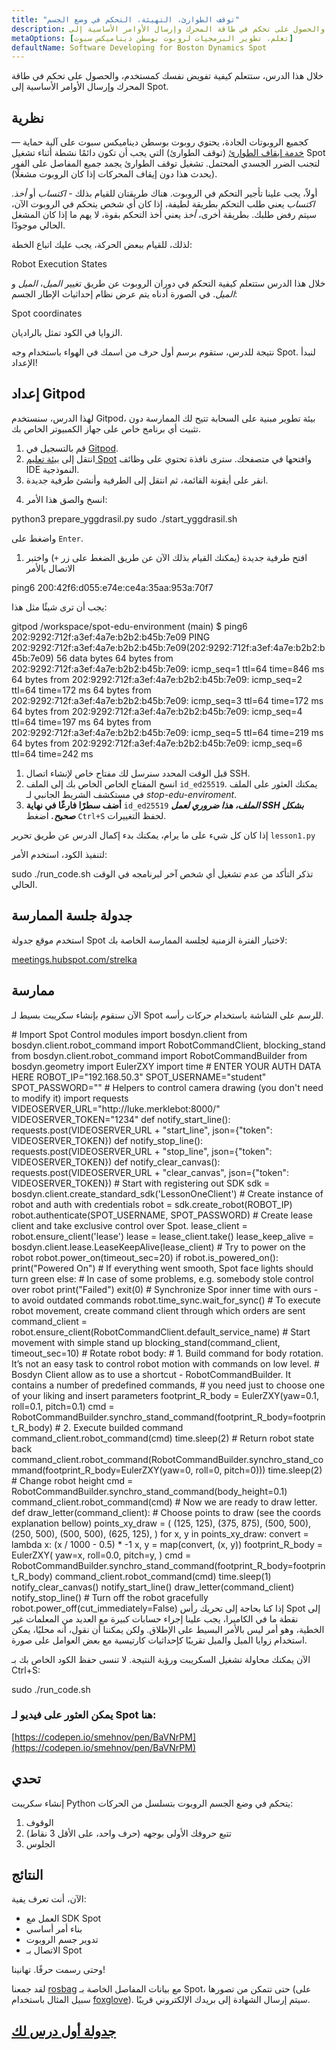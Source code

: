 ```yaml
---
title: "توقف الطوارئ، التهيئة، التحكم في وضع الجسم"
description: خلال هذا الدرس ستتعلم كيفية تفويض نفسك كمستخدم، والحصول على تحكم في طاقة المحرك وإرسال الأوامر الأساسية إلى Spot.
metaOptions: [تعلم، تطوير البرمجيات لروبوت بوسطن ديناميكس سبوت]
defaultName: Software Developing for Boston Dynamics Spot
---
```


<RoboAcademyText fWeight="500">
خلال هذا الدرس، ستتعلم كيفية تفويض نفسك كمستخدم، والحصول على تحكم في طاقة المحرك وإرسال الأوامر الأساسية إلى Spot.
</RoboAcademyText>

## نظرية

كجميع الروبوتات الجادة، يحتوي روبوت بوسطن ديناميكس سبوت على آلية حماية — [خدمة إيقاف الطوارئ](https://dev.bostondynamics.com/docs/concepts/estop_service) (توقف الطوارئ) التي يجب أن تكون دائمًا نشطة أثناء تشغيل Spot لتجنب الضرر الجسدي المحتمل. تشغيل توقف الطوارئ يجمد جميع المفاصل على الفور (يحدث هذا دون إيقاف المحركات إذا كان الروبوت مشغلًا).

أولاً، يجب علينا تأجير التحكم في الروبوت. هناك طريقتان للقيام بذلك - *اكتساب* أو *أخذ*. *اكتساب* يعني طلب التحكم بطريقة لطيفة، إذا كان أي شخص يتحكم في الروبوت الآن، سيتم رفض طلبك. بطريقة أخرى، *أخذ* يعني أخذ التحكم بقوة، لا يهم ما إذا كان المشغل الحالي موجودًا.

لذلك، للقيام ببعض الحركة، يجب عليك اتباع الخطة:

<LessonImages src="boston-dynamics-spot/e_stop_scheme.png" alt="حالات تنفيذ الروبوت" imageClasses="mb"/>

Robot Execution States

خلال هذا الدرس ستتعلم كيفية التحكم في دوران الروبوت عن طريق تغيير *الميل*، *الميل* و *الميل*. في الصورة أدناه يتم عرض نظام إحداثيات الإطار الجسم:

<LessonImages src="boston-dynamics-spot/spot_coords.png" alt="إحداثيات Spot" imageClasses="mb"/>

Spot coordinates

<RoboAcademyText fWeight="300" fSize="90%">
الزوايا في الكود تمثل بالراديان.
</RoboAcademyText>

نتيجة للدرس، ستقوم برسم أول حرف من اسمك في الهواء باستخدام وجه Spot. لنبدأ الإعداد!

## إعداد Gitpod

لهذا الدرس، سنستخدم Gitpod، بيئة تطوير مبنية على السحابة تتيح لك الممارسة دون تثبيت أي برنامج خاص على جهاز الكمبيوتر الخاص بك.

1. قم بالتسجيل في [Gitpod](https://gitpod.io/).
2. انتقل إلى [بيئة تعليم Spot](https://gitpod.io/#github.com/merklebot/spot-edu-environment) وافتحها في متصفحك. سترى نافذة تحتوي على وظائف IDE النموذجية. 
3. انقر على أيقونة القائمة، ثم انتقل إلى الطرفية وأنشئ طرفية جديدة.

<LessonImages src="boston-dynamics-spot/gitpod_terminal.png" alt="terminal" imageClasses="mb"/>
    
    
4. انسخ والصق هذا الأمر:

<LessonCodeWrapper language="bash" codeClass="big-code">
python3 prepare_yggdrasil.py
sudo ./start_yggdrasil.sh

</LessonCodeWrapper>

واضغط على `Enter`.

1. افتح طرفية جديدة (يمكنك القيام بذلك الآن عن طريق الضغط على زر `+`) واختبر الاتصال بالأمر

<LessonCodeWrapper language="bash" codeClass="big-code">
ping6 200:42f6:d055:e74e:ce4a:35aa:953a:70f7

</LessonCodeWrapper>

يجب أن ترى شيئًا مثل هذا:

<LessonCodeWrapper language="bash" codeClass="big-code">
gitpod /workspace/spot-edu-environment (main) $ ping6 202:9292:712f:a3ef:4a7e:b2b2:b45b:7e09
PING 202:9292:712f:a3ef:4a7e:b2b2:b45b:7e09(202:9292:712f:a3ef:4a7e:b2b2:b45b:7e09) 56 data bytes
64 bytes from 202:9292:712f:a3ef:4a7e:b2b2:b45b:7e09: icmp_seq=1 ttl=64 time=846 ms
64 bytes from 202:9292:712f:a3ef:4a7e:b2b2:b45b:7e09: icmp_seq=2 ttl=64 time=172 ms
64 bytes from 202:9292:712f:a3ef:4a7e:b2b2:b45b:7e09: icmp_seq=3 ttl=64 time=172 ms
64 bytes from 202:9292:712f:a3ef:4a7e:b2b2:b45b:7e09: icmp_seq=4 ttl=64 time=197 ms
64 bytes from 202:9292:712f:a3ef:4a7e:b2b2:b45b:7e09: icmp_seq=5 ttl=64 time=219 ms
64 bytes from 202:9292:712f:a3ef:4a7e:b2b2:b45b:7e09: icmp_seq=6 ttl=64 time=242 ms

</LessonCodeWrapper>

1. قبل الوقت المحدد سنرسل لك مفتاح خاص لإنشاء اتصال SSH.
2. انسخ المفتاح الخاص الخاص بك إلى الملف `id_ed25519`. يمكنك العثور على الملف في مستكشف الشريط الجانبي لـ *stop-edu-enviroment*.
3. **أضف سطرًا فارغًا في نهاية** `id_ed25519` ***الملف، هذا ضروري لعمل SSH بشكل صحيح.*** اضغط `Ctrl+S` لحفظ التغييرات.

إذا كان كل شيء على ما يرام، يمكنك بدء إكمال الدرس عن طريق تحرير `lesson1.py`

لتنفيذ الكود، استخدم الأمر:


<LessonCodeWrapper language="bash">
sudo ./run_code.sh

</LessonCodeWrapper>


<RoboAcademyText fWeight="700" fStyle="normal">
تذكر التأكد من عدم تشغيل أي شخص آخر لبرنامجه في الوقت الحالي.
</RoboAcademyText>


## جدولة جلسة الممارسة

استخدم موقع جدولة Spot لاختيار الفترة الزمنية لجلسة الممارسة الخاصة بك:

[meetings.hubspot.com/strelka](https://meetings.hubspot.com/strelka)

## ممارسة

الآن سنقوم بإنشاء سكريبت بسيط لـ Spot للرسم على الشاشة باستخدام حركات رأسه. 

<LessonCodeWrapper language="python" codeClass="big-code">
# Import Spot Control modules
import bosdyn.client
from bosdyn.client.robot_command import RobotCommandClient, blocking_stand
from bosdyn.client.robot_command import RobotCommandBuilder
from bosdyn.geometry import EulerZXY
import time
# ENTER YOUR AUTH DATA HERE
ROBOT_IP="192.168.50.3"
SPOT_USERNAME="student"
SPOT_PASSWORD=""
# Helpers to control camera drawing (you don't need to modify it)
import requests
VIDEOSERVER_URL="http://luke.merklebot:8000/"
VIDEOSERVER_TOKEN="1234"
def notify_start_line():
  requests.post(VIDEOSERVER_URL + "start_line", json={"token": VIDEOSERVER_TOKEN})
def notify_stop_line():
  requests.post(VIDEOSERVER_URL + "stop_line", json={"token": VIDEOSERVER_TOKEN})
def notify_clear_canvas():
    requests.post(VIDEOSERVER_URL + "clear_canvas", json={"token": VIDEOSERVER_TOKEN})
# Start with registering out SDK
sdk = bosdyn.client.create_standard_sdk('LessonOneClient')
# Create instance of robot and auth with credentials
robot = sdk.create_robot(ROBOT_IP)
robot.authenticate(SPOT_USERNAME, SPOT_PASSWORD)
# Create lease client and take exclusive control over Spot.  
lease_client = robot.ensure_client('lease')
lease = lease_client.take()
lease_keep_alive = bosdyn.client.lease.LeaseKeepAlive(lease_client)
# Try to power on the robot
robot.power_on(timeout_sec=20)
if robot.is_powered_on():
    print("Powered On")
		# If everything went smooth, Spot face lights should turn green
else:
		# In case of some problems, e.g. somebody stole control over robot
    print("Failed")
    exit(0)
# Synchronize Spor inner time with ours - to avoid outdated commands
robot.time_sync.wait_for_sync()
# To execute robot movement, create command client through which orders are sent
command_client = robot.ensure_client(RobotCommandClient.default_service_name)
# Start movement with simple stand up
blocking_stand(command_client, timeout_sec=10)
# Rotate robot body:
#  1. Build command for body rotation. It’s not an easy task to control robot motion with commands on low level. 
#     Bosdyn Client allow as to use a shortcut - RobotCommandBuilder. It contains a number of predefined commands, 
#     you need just to choose one of your liking and insert parameters
footprint_R_body = EulerZXY(yaw=0.1, roll=0.1, pitch=0.1)
cmd = RobotCommandBuilder.synchro_stand_command(footprint_R_body=footprint_R_body)
#  2. Execute builded command
command_client.robot_command(cmd)
time.sleep(2)
# Return robot state back
command_client.robot_command(RobotCommandBuilder.synchro_stand_command(footprint_R_body=EulerZXY(yaw=0, roll=0, pitch=0)))
time.sleep(2)
# Change robot height
cmd = RobotCommandBuilder.synchro_stand_command(body_height=0.1)
command_client.robot_command(cmd)
# Now we are ready to draw letter. 
def draw_letter(command_client):
		# Choose points to draw (see the coords explanation bellow)
    points_xy_draw = (
        (125, 125),
        (375, 875),
        (500, 500),
        (250, 500),
        (500, 500),
        (625, 125),
    )
    for x, y in points_xy_draw:
        convert = lambda x: (x / 1000 - 0.5) * -1
        x, y = map(convert, (x, y))
        footprint_R_body = EulerZXY(
            yaw=x, 
            roll=0.0, 
            pitch=y,
        )
        cmd = RobotCommandBuilder.synchro_stand_command(footprint_R_body=footprint_R_body)
        command_client.robot_command(cmd)
        time.sleep(1)
notify_clear_canvas()
notify_start_line()
draw_letter(command_client)
notify_stop_line()
# Turn off the robot gracefully
robot.power_off(cut_immediately=False)

</LessonCodeWrapper>

<RoboAcademyText fWeight="300" fSize="90%">
إذا كنا بحاجة إلى تحريك رأس Spot إلى نقطة ما في الكاميرا، يجب علينا إجراء حسابات كبيرة مع العديد من المعلمات غير الخطية، وهو أمر ليس بالأمر البسيط على الإطلاق. ولكن يمكننا أن نقول، أنه محليًا، يمكن استخدام زوايا الميل والميل تقريبًا كإحداثيات كارتيسية مع بعض العوامل على صورة.
</RoboAcademyText>


<LessonImages src="boston-dynamics-spot/cartesian.jpeg" alt="spot" imageClasses="mb"/>

الآن يمكنك محاولة تشغيل السكريبت ورؤية النتيجة. لا تنسى حفظ الكود الخاص بك بـ Ctrl+S:

<LessonCodeWrapper language="bash">
sudo ./run_code.sh
</LessonCodeWrapper>


### يمكن العثور على فيديو لـ Spot هنا:
[https://codepen.io/smehnov/pen/BaVNrPM](https://codepen.io/smehnov/pen/BaVNrPM)


## تحدي
إنشاء سكريبت Python يتحكم في وضع الجسم الروبوت بتسلسل من الحركات:

1. الوقوف
2. تتبع حروفك الأولى بوجهه (حرف واحد، على الأقل 3 نقاط)
3. الجلوس

## النتائج

الآن، أنت تعرف يفية:

- العمل مع SDK Spot
- بناء أمر أساسي
- تدوير جسم الروبوت
- الاتصال بـ Spot

وحتى رسمت حرفًا. تهانينا!


<RoboAcademyText fWeight="500">

لقد جمعنا [rosbag](http://wiki.ros.org/rosbag) مع بيانات المفاصل الخاصة بـ Spot، حتى تتمكن من تصورها (على سبيل المثال باستخدام [foxglove](https://www.notion.so/Lesson-1-Emergency-Stop-Initialization-Body-Position-Control-4ccf6316330d4680ab1bb571b2b788d5)). سيتم إرسال الشهادة إلى بريدك الإلكتروني قريبًا.

</RoboAcademyText> 


## [جدولة أول درس لك](https://meetings.hubspot.com/strelka)